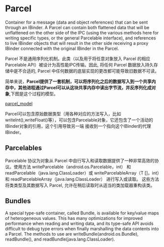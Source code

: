 # Parcel


Container for a message (data and object references) that can be sent through an IBinder. A Parcel can contain both flattened data that will 
be unflattened on the other side of the IPC (using the various methods here for writing specific types, or the general Parcelable interface), 
and references to live IBinder objects that will result in the other side receiving a proxy IBinder connected with the original IBinder in the Parcel.


Parcel 不是通用序列化机制。此类（以及用于将任意对象放入 Parcel 的相应 Parcelable API）被设计为高性能IPC传输。因此, 将任何 Parcel 数据放入持久存储中是不合适的,
Parcel 中任何数据的底层实现的更改都可能导致旧数据不可读。

简单来说，__Parcel提供了一套机制，可以将序列化之后的数据写入到一个共享内存中，其他进程通过Parcel可以从这块共享内存中读出字节流，并反序列化成对象__,下图是这个过程的模型。

[parcel_model]()


Parcel可以包含原始数据类型（用各种对应的方法写入，比如writeInt(),writeFloat()等），可以包含Parcelable对象，它还包含了一个活动的IBinder对象的引用，这个引用导致另一端
接收到一个指向这个IBinder的代理IBinder。


## Parcelables

Parcelable 协议为对象从 Parcel 中自行写入和读取数据提供了一种非常高效的协议。使用方法 writeParcelable（android.os.Parcelable，int）
和 readParcelable（java.lang.ClassLoader）或 writeParcelableArray（T []，int）和 readParcelableArray（java.lang.ClassLoader） 进行写入或读取。
这些方法将类类型及其数据写入 Parcel, 允许在稍后读取时从适当的类加载器重构该类。

## Bundles

A special type-safe container, called Bundle, is available for key/value maps of heterogeneous values. This has many optimizations for improved performance
 when reading and writing data, and its type-safe API avoids difficult to debug type errors when finally marshalling the data contents into a Parcel. 
The methods to use are writeBundle(android.os.Bundle), readBundle(), and readBundle(java.lang.ClassLoader).






































